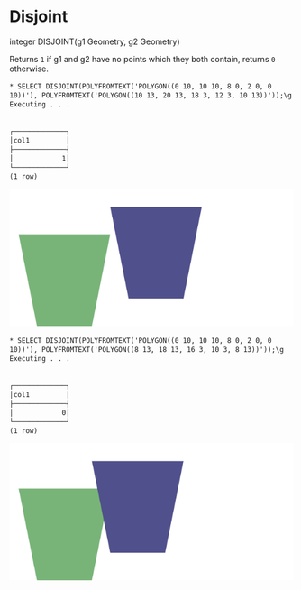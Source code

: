 # Disjoint #

integer DISJOINT(g1 Geometry, g2 Geometry)

Returns `1` if g1 and g2 have no points which they both contain, returns `0` otherwise.

    * SELECT DISJOINT(POLYFROMTEXT('POLYGON((0 10, 10 10, 8 0, 2 0, 0 10))'), POLYFROMTEXT('POLYGON((10 13, 20 13, 18 3, 12 3, 10 13))'));\g
    Executing . . .


    ┌─────────────┐
    │col1         │
    ├─────────────┤
    │            1│
    └─────────────┘
    (1 row)

![DisjointTrue](disjoint.svg)

    * SELECT DISJOINT(POLYFROMTEXT('POLYGON((0 10, 10 10, 8 0, 2 0, 0 10))'), POLYFROMTEXT('POLYGON((8 13, 18 13, 16 3, 10 3, 8 13))'));\g  
    Executing . . .


    ┌─────────────┐
    │col1         │
    ├─────────────┤
    │            0│
    └─────────────┘
    (1 row)

![DisjointFalse](disjoint2.svg)
